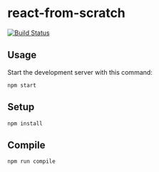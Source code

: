 # react-from-scratch

[![Build Status](https://travis-ci.org/andrioli/react-from-scratch.svg?branch=master)](https://travis-ci.org/andrioli/react-from-scratch)

## Usage

Start the development server with this command:

```
npm start
```

## Setup

```
npm install
```

## Compile

```
npm run compile
```
